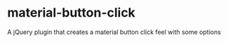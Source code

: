 # material-button-click
A jQuery plugin that creates a material button click feel with some options
